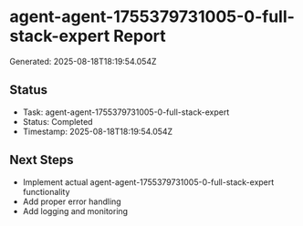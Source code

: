 # agent-agent-1755379731005-0-full-stack-expert Report

Generated: 2025-08-18T18:19:54.054Z

## Status
- Task: agent-agent-1755379731005-0-full-stack-expert
- Status: Completed
- Timestamp: 2025-08-18T18:19:54.054Z

## Next Steps
- Implement actual agent-agent-1755379731005-0-full-stack-expert functionality
- Add proper error handling
- Add logging and monitoring
